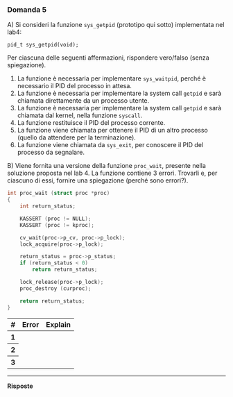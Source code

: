 ### Domanda 5

A) Si consideri la funzione `sys_getpid` (prototipo qui sotto) implementata nel lab4:

`pid_t sys_getpid(void);`

Per ciascuna delle seguenti affermazioni, rispondere vero/falso (senza spiegazione).

1.  La funzione è necessaria per implementare `sys_waitpid`, perché è necessario il PID del processo in attesa.
2.  La funzione è necessaria per implementare la system call `getpid` e sarà chiamata direttamente da un processo utente.
3.  La funzione è necessaria per implementare la system call `getpid` e sarà chiamata dal kernel, nella funzione `syscall`.
4.  La funzione restituisce il PID del processo corrente.
5.  La funzione viene chiamata per ottenere il PID di un altro processo (quello da attendere per la terminazione).
6.  La funzione viene chiamata da `sys_exit`, per conoscere il PID del processo da segnalare.

B) Viene fornita una versione della funzione `proc_wait`, presente nella soluzione proposta nel lab 4. La funzione contiene 3 errori. Trovarli e, per ciascuno di essi, fornire una spiegazione (perché sono errori?).

```c
int proc_wait (struct proc *proc)
{
    int return_status;

    KASSERT (proc != NULL);
    KASSERT (proc != kproc);

    cv_wait(proc->p_cv, proc->p_lock);
    lock_acquire(proc->p_lock);

    return_status = proc->p_status;
    if (return_status < 0)
        return return_status;

    lock_release(proc->p_lock);
    proc_destroy (curproc);

    return return_status;
}
```
<table>
  <thead>
    <tr>
      <th>#</th>
      <th>Error</th>
      <th>Explain</th>
    </tr>
  </thead>
  <tbody>
    <tr>
    <th>1</th>
      <td></td>
      <td></td>
    </tr>
    <tr>
    <th>2</th>
      <td></td>
      <td></td>
    </tr>
    <tr>
<th>3</th>
      <td></td>
      <td></td>
    </tr>
  </tbody>
</table>

---

**Risposte**